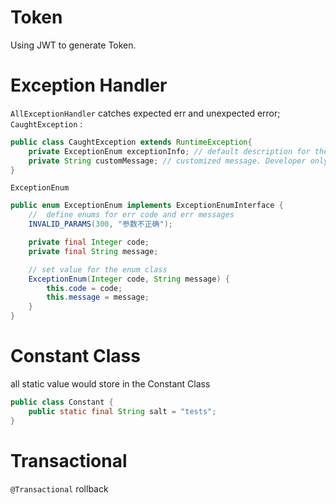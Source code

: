 # Token
Using JWT to generate Token.
# Exception Handler
`AllExceptionHandler` catches expected err and unexpected error;  
`CaughtException` :
```java
public class CaughtException extends RuntimeException{
    private ExceptionEnum exceptionInfo; // default description for the exception
    private String customMessage; // customized message. Developer only can customize message.
}
```
`ExceptionEnum`
```java
public enum ExceptionEnum implements ExceptionEnumInterface {
    //  define enums for err code and err messages
    INVALID_PARAMS(300, "参数不正确");

    private final Integer code;
    private final String message;

    // set value for the enum class
    ExceptionEnum(Integer code, String message) {
        this.code = code;
        this.message = message;
    }
}
```
# Constant Class
all static value would store in the Constant Class
```java
public class Constant {
    public static final String salt = "tests";
}
```
# Transactional
`@Transactional`  rollback